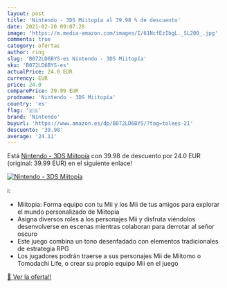 ```yaml
---
layout: post
title: 'Nintendo - 3DS Miitopía al 39.98 % de descuento'
date: 2021-02-20 09:07:28
image: 'https://m.media-amazon.com/images/I/61NcfEzIbgL._SL200_.jpg'
comments: true
category: ofertas
author: ring
slug: 'B072LD6BYS-es Nintendo - 3DS Miitopía'
sku: 'B072LD6BYS-es'
actualPrice: 24.0 EUR
currency: EUR
price: 24.0
comparePrice: 39.99 EUR
prodname: 'Nintendo - 3DS Miitopía'
country: 'es'
flag: '🇪🇸'
brand: 'Nintendo'
buyurl: 'https://www.amazon.es/dp/B072LD6BYS/?tag=tolees-21'
descuento: '39.98'
average: '24.11'
---
```


Está [Nintendo - 3DS Miitopía](https://www.amazon.es/dp/B072LD6BYS/?tag=tolees-21) con 39.98 de descuento por 24.0 EUR (original: 39.99 EUR) en el siguiente enlace!

[![Nintendo - 3DS Miitopía](https://m.media-amazon.com/images/I/61NcfEzIbgL._SL200_.jpg)](https://www.amazon.es/dp/B072LD6BYS/?tag=tolees-21)

ℹ️:

- Miitopia: Forma equipo con tu Mii y los Mii de tus amigos para explorar el mundo personalizado de Miitopia
- Asigna diversos roles a los personajes Mii y disfruta viéndolos desenvolverse en escenas mientras colaboran para derrotar al señor oscuro
- Este juego combina un tono desenfadado con elementos tradicionales de estrategia RPG
- Los jugadores podrán traerse a sus personajes Mii de Miitomo o Tomodachi Life, o crear su propio equipo Mii en el juego

[🛒 Ver la oferta!!](https://www.amazon.es/dp/B072LD6BYS/?tag=tolees-21)
